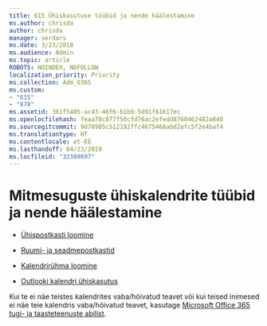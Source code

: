 ```yaml
---
title: 615 Ühiskasutuse tüübid ja nende häälestamine
ms.author: chrisda
author: chrisda
manager: serdars
ms.date: 3/23/2018
ms.audience: Admin
ms.topic: article
ROBOTS: NOINDEX, NOFOLLOW
localization_priority: Priority
ms.collection: Adm_O365
ms.custom:
- "615"
- "878"
ms.assetid: 361f5405-ac43-46f6-b1b9-5d91f61617ec
ms.openlocfilehash: feaa70c077f50cfd76ac2efedd8760462482a840
ms.sourcegitcommit: 9d78905c512192ffc4675468abd2efc5f2e4baf4
ms.translationtype: HT
ms.contentlocale: et-EE
ms.lasthandoff: 04/23/2019
ms.locfileid: "32389697"
---
```

# <a name="different-types-of-shared-calendars-and-how-to-set-them-up"></a>Mitmesuguste ühiskalendrite tüübid ja nende häälestamine

- [Ühispostkasti loomine](https://support.office.com/article/871a246d-3acd-4bba-948e-5de8be0544c9)

- [Ruumi- ja seadmepostkastid](https://support.office.com/article/9f518a6d-1e2c-4d44-93f3-e19013a1552b)

- [Kalendrirühma loomine](https://support.office.com/article/8385667b-d758-4489-a53f-f542dd01e6ff)

- [Outlooki kalendri ühiskasutus](https://support.office.com/article/353ed2c1-3ec5-449d-8c73-6931a0adab88)

Kui te ei näe teistes kalendrites vaba/hõivatud teavet või kui teised inimesed ei näe teie kalendris vaba/hõivatud teavet, kasutage [Microsoft Office 365 tugi- ja taasteteenuste abilist](https://diagnostics.office.com/).
